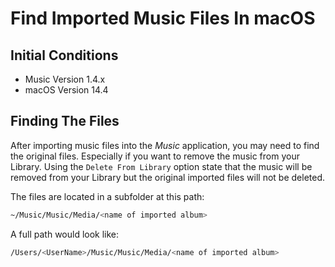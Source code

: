 # Find Imported Music Files In macOS

## Initial Conditions

+ Music Version 1.4.x
+ macOS Version 14.4

## Finding The Files

After importing music files into the _Music_ application, you may need to find the original files.
Especially if you want to remove the music from your Library.
Using the `Delete From Library` option state that the music will be removed from your Library but the original imported files will not be deleted.

The files are located in a subfolder at this path:

```bash
~/Music/Music/Media/<name of imported album>
```

A full path would look like:

```bash
/Users/<UserName>/Music/Music/Media/<name of imported album>
```
